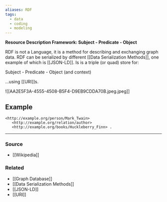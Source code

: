 ```yaml
---
aliases: RDF
tags:
  - data
  - coding
  - modeling
---
```

**Resource Description Framework:  Subject - Predicate - Object**

RDF is not a Language, it is a method for describing and exchanging graph data. RDF can be serialized by different [[Data Serialization Methods]], one example of which is [[JSON-LD]]. Is is a triple (or quad) store for:

Subject - Predicate - Object (and context)

...using [[URI]]s.

![[AA2E5F3A-4555-4508-B5F4-D9EB9CDDA70B.jpeg.jpeg]]
## Example

```
<http://example.org/person/Mark_Twain>
   <http://example.org/relation/author>
   <http://example.org/books/Huckleberry_Finn> .
```

---

### Source
- [[Wikipedia]]

### Related
- [[Graph Database]] 
- [[Data Serialization Methods]]
- [[JSON-LD]]
- [[URI]]